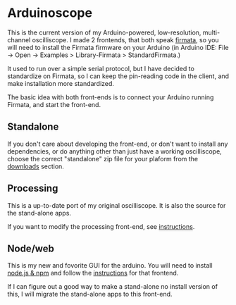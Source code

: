 # Arduinoscope

This is the current version of my Arduino-powered, low-resolution, multi-channel oscilliscope. I made 2 frontends, that both speak [firmata](http://firmata.org), so you will need to install the Firmata firmware on your Arduino (in Arduino IDE: File -> Open -> Examples > Library-Firmata > StandardFirmata.)

It used to run over a simple serial protocol, but I have decided to standardize on Firmata, so I can keep the pin-reading code in the client, and make installation more standardized.

The basic idea with both front-ends is to connect your Arduino running Firmata, and start the front-end.

## Standalone

If you don't care about developing the front-end, or don't want to install any dependencies, or do anything other than just have a working oscilliscope, choose the correct "standalone" zip file for your plaform from the [downloads](https://github.com/konsumer/arduinoscope/tree/master/processing/downloads) section.


## Processing

This is a up-to-date port of my original oscilliscope. It is also the source for the stand-alone apps.

If you want to modify the processing front-end, see [instructions](https://github.com/konsumer/arduinoscope/tree/master/processing).


## Node/web

This is my new and fovorite GUI for the arduino.  You will need to install [node.js & npm](http://nodejs.org/download/) and follow the [instructions](https://github.com/konsumer/arduinoscope/tree/master/web) for that frontend.

If I can figure out a good way to make a stand-alone no install version of this, I will migrate the stand-alone apps to this front-end.
